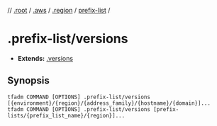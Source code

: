 // [.root] / [.aws] / [.region] / [prefix-list] /

# .prefix-list/versions

- **Extends:** [.versions](../.versions.md)

## Synopsis

```
tfadm COMMAND [OPTIONS] .prefix-list/versions [{environment}/{region}/{address_family}/{hostname}/{domain}]...
tfadm COMMAND [OPTIONS] .prefix-list/versions [prefix-lists/{prefix_list_name}/{region}]...
```

[.aws]: ../README.md
[.region]: ../.region.md
[.root]: ../../../../.tfadm/resources/README.md
[prefix-list]: ../prefix-list.md

